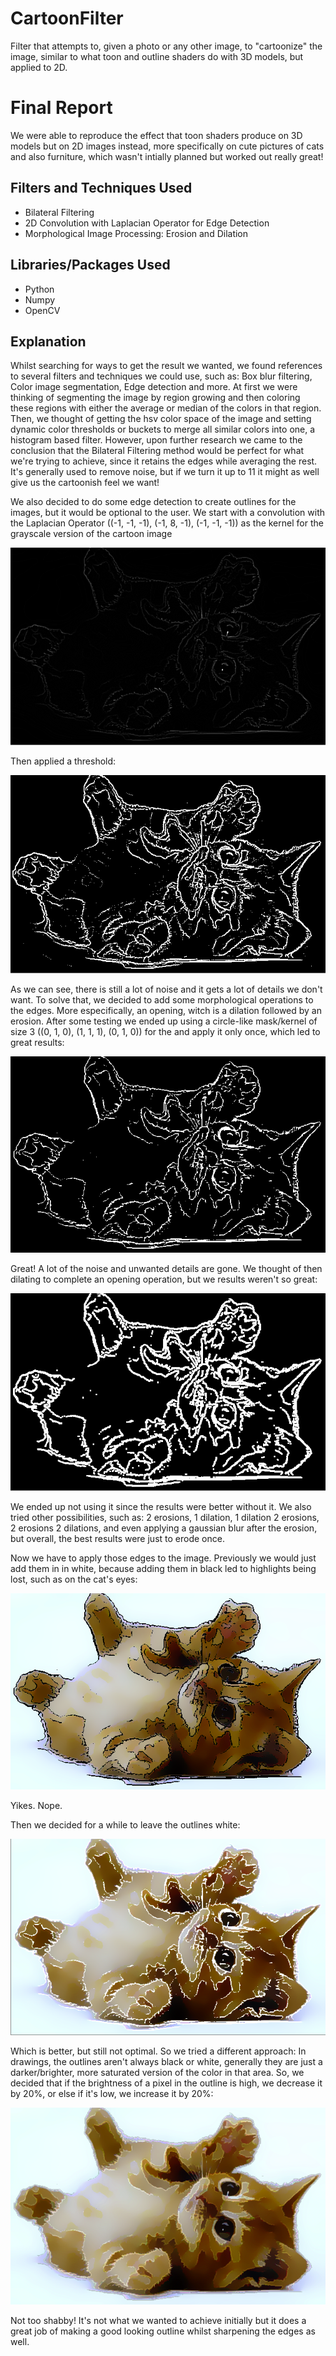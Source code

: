 # CartoonFilter
Filter that attempts to, given a photo or any other image, to "cartoonize" the image, similar to what toon and outline shaders do with 3D models, but applied to 2D.

# Final Report
We were able to reproduce the effect that toon shaders produce on 3D models but on 2D images instead, more specifically on cute pictures of cats and also furniture, which wasn't intially planned but worked out really great!

## Filters and Techniques Used
* Bilateral Filtering
* 2D Convolution with Laplacian Operator for Edge Detection
* Morphological Image Processing: Erosion and Dilation

## Libraries/Packages Used
* Python
* Numpy
* OpenCV

## Explanation
  Whilst searching for ways to get the result we wanted, we found references to several filters and techniques we could use, such as: Box blur filtering, Color image segmentation, Edge detection and more.
  At first we were thinking of segmenting the image by region growing and then coloring these regions with either the average or median of the colors in that region.
  Then, we thought of getting the hsv color space of the image and setting dynamic color thresholds or buckets to merge all similar colors into one, a histogram based filter.
  However, upon further research we came to the conclusion that the Bilateral Filtering method would be perfect for what we're trying to achieve, since it retains the edges while averaging the rest. It's generally used to remove noise, but if we turn it up to 11 it might as well give us the cartoonish feel we want!

<!-- Aqui colocam a explicacao do bilateral 
    Implementacao do nosso bilateral
    Comparar com o bilateral do opencv
    Aumento da saturacao
    Downsampling
    Mostra com mobília tambem
-->

We also decided to do some edge detection to create outlines for the images, but it would be optional to the user.
We start with a convolution with the Laplacian Operator ((-1, -1, -1), (-1, 8, -1), (-1, -1, -1)) as the kernel for the grayscale version of the cartoon image

![Sample Cat 1: Edge](Cats/Final/Edge.png)

Then applied a threshold:

![Sample Cat 1: Threshold Edge](Cats/Final/EdgeThreshold.png)

As we can see, there is still a lot of noise and it gets a lot of details we don't want.
To solve that, we decided to add some morphological operations to the edges. More especifically, an opening, witch is a dilation followed by an erosion.
After some testing we ended up using a circle-like mask/kernel of size 3 ((0, 1, 0), (1, 1, 1), (0, 1, 0)) for the and apply it only once, which led to great results:

![Sample Cat1: Treated Edges](Cats/Final/Erosion.png)

Great! A lot of the noise and unwanted details are gone.
We thought of then dilating to complete an opening operation, but we results weren't so great:

![Sample Cat1: Treated Edges 2](Cats/Final/Dilation.png)

We ended up not using it since the results were better without it. We also tried other possibilities, such as: 2 erosions, 1 dilation, 1 dilation 2 erosions, 2 erosions 2 dilations, and even applying a gaussian blur after the erosion, but overall, the best results were just to erode once.

Now we have to apply those edges to the image. Previously we would just add them in in white, because adding them in black led to highlights being lost, such as on the cat's eyes:

![Sample Cat1: Black Outlines](Cats/Final/Demon.png)

Yikes. Nope.

Then we decided for a while to leave the outlines white:

![Sample Cat1: White Outlines](Cats/Final/WhiteOutline.png)

Which is better, but still not optimal.
So we tried a different approach: In drawings, the outlines aren't always black or white, generally they are just a darker/brighter, more saturated version of the color in that area. So, we decided that if the brightness of a pixel in the outline is high, we decrease it by 20%, or else if it's low, we increase it by 20%:

![Sample Cat1: Final Outlines](Cats/Final/FinalOutline.png)

Not too shabby! It's not what we wanted to achieve initially but it does a great job of making a good looking outline whilst sharpening the edges as well.
